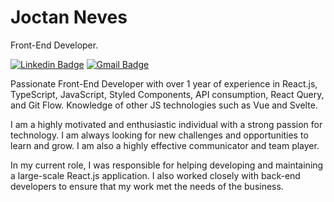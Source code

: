 # Joctan Neves

Front-End Developer.

[![Linkedin Badge](https://img.shields.io/badge/-Joctan%20Neves-2aa3df?style=flat-square&logo=Linkedin&logoColor=white&link=https://www.linkedin.com/in/joctann/)](https://www.linkedin.com/in/joctann/) 
[![Gmail Badge](https://img.shields.io/badge/-joctannsilva@gmail.com-2aa3df?style=flat-square&logo=Gmail&logoColor=white&link=mailto:joctannsilva@gmail.com)](mailto:joctannsilva@gmail.com)

Passionate Front-End Developer with over 1 year of experience in React.js, TypeScript, JavaScript, Styled Components, API consumption, React Query, and Git Flow. Knowledge of other JS technologies such as Vue and Svelte.

I am a highly motivated and enthusiastic individual with a strong passion for technology. I am always looking for new challenges and opportunities to learn and grow. I am also a highly effective communicator and team player.

In my current role, I was responsible for helping developing and maintaining a large-scale React.js application. I also worked closely with back-end developers to ensure that my work met the needs of the business.
